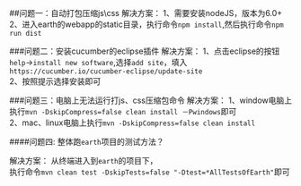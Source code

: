 ##问题一：自动打包压缩js\css
解决方案：
1、需要安装nodeJS，版本为6.0+  
2、进入earth的webapp的static目录，执行命令`npm install`,然后执行命令`npm run dist`

###问题二：安装cucumber的eclipse插件
解决方案：
1、点击eclipse的按钮`help`->`install new software`,选择`add site`，填入`https://cucumber.io/cucumber-eclipse/update-site`  
2、按照提示选择安装即可

###问题三：电脑上无法运行打js、css压缩包命令
解决方案：
1、window电脑上执行`mvn -DskipCompress=false clean install －Pwindows`即可  
2、mac、linux电脑上执行`mvn -DskipCompress=false clean install`

####问题四: 整体跑`earth`项目的测试方法？

解决方案： 从终端进入到`earth`的项目下，  
执行命令`mvn clean test -DskipTests=false "-Dtest=*AllTestsOfEarth"`即可
